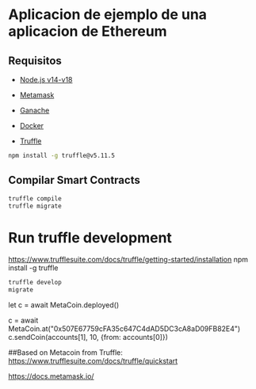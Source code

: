 # Aplicacion de ejemplo de una aplicacion de Ethereum

## Requisitos
* [Node.js v14-v18](https://nodejs.org/en/download)
* [Metamask](https://metamask.io/download/)
* [Ganache](https://trufflesuite.com/docs/ganache/quickstart/)


* [Docker](https://docs.docker.com/engine/install/)


* [Truffle](https://trufflesuite.com/docs/truffle/how-to/install/#install-nodejs)
```bash
npm install -g truffle@v5.11.5
```


## Compilar Smart Contracts

```bash
truffle compile
truffle migrate
```


# Run truffle development


https://www.trufflesuite.com/docs/truffle/getting-started/installation
npm install -g truffle

```bash
truffle develop
migrate
```

let c = await MetaCoin.deployed()


c = await MetaCoin.at("0x507E67759cFA35c647C4dAD5DC3cA8aD09FB82E4")
c.sendCoin(accounts[1], 10, {from: accounts[0]})

##Based on Metacoin from Truffle:
https://www.trufflesuite.com/docs/truffle/quickstart


https://docs.metamask.io/